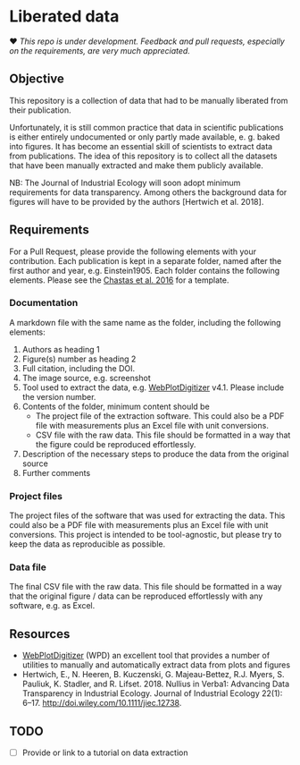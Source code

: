 # Liberated data

:heart: *This repo is under development. Feedback and pull requests, especially on the requirements, are very much appreciated.*

## Objective

This repository is a collection of data that had to be manually liberated from their publication. 

Unfortunately, it is still common practice that data in scientific publications is either entirely undocumented or only partly made available, e. g. baked into figures. It has become an essential skill of scientists to extract data from publications. The idea of this repository is to collect all the datasets that have been manually extracted and make them publicly available.

NB: The Journal of Industrial Ecology will soon adopt minimum requirements for data transparency. Among others the background data for figures will have to be provided by the authors [Hertwich et al. 2018]. 

## Requirements

For a Pull Request, please provide the following elements with your contribution. Each publication is kept in a separate folder, named after the first author and year, e.g. Einstein1905. Each folder contains the following elements. Please see the [Chastas et al. 2016](Chastas2016) for a template.

### Documentation

A markdown file with the same name as the folder, including the following elements: 

1. Authors as heading 1
2. Figure(s) number as heading 2
3. Full citation, including the DOI.
4. The image source, e.g. screenshot
5. Tool used to extract the data, e.g. [WebPlotDigitizer](https://apps.automeris.io/wpd/) v4.1. Please include the version number. 
6. Contents of the folder, minimum content should be
   - The project file of the extraction software. This could also be a PDF file with measurements plus an Excel file with unit conversions.
   - CSV file with the raw data. This file should be formatted in a way that the figure could be reproduced effortlessly.
7. Description of the necessary steps to produce the data from the original source
8. Further comments

### Project files

The project files of the software that was used for extracting the data. This could also be a PDF file with measurements plus an Excel file with unit conversions. This project is intended to be tool-agnostic, but please try to keep the data as reproducible as possible. 

### Data file

The final CSV file with the raw data. This file should be formatted in a way that the original figure / data can be reproduced effortlessly with any software, e.g. as Excel.

## Resources

- [WebPlotDigitizer](https://apps.automeris.io/wpd/) (WPD) an excellent tool that provides a number of utilities to manually and automatically extract data from plots and figures
- Hertwich, E., N. Heeren, B. Kuczenski, G. Majeau-Bettez, R.J. Myers, S. Pauliuk, K. Stadler, and R. Lifset. 2018. Nullius in Verba1: Advancing Data Transparency in Industrial Ecology. Journal of Industrial Ecology 22(1): 6–17. http://doi.wiley.com/10.1111/jiec.12738.

## TODO

- [ ] Provide or link to a tutorial on data extraction

